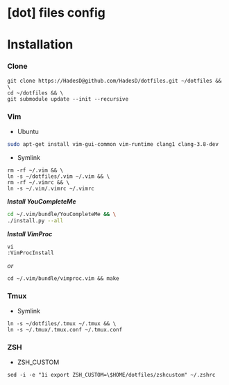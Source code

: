 # [dot] files config

# Installation

### Clone

```
git clone https://HadesD@github.com/HadesD/dotfiles.git ~/dotfiles && \
cd ~/dotfiles && \
git submodule update --init --recursive
```

### Vim

- Ubuntu

```bash
sudo apt-get install vim-gui-common vim-runtime clang1 clang-3.8-dev
```

- Symlink
```
rm -rf ~/.vim && \
ln -s ~/dotfiles/.vim ~/.vim && \
rm -rf ~/.vimrc && \
ln -s ~/.vim/.vimrc ~/.vimrc
```

_**Install YouCompleteMe**_
```bash
cd ~/.vim/bundle/YouCompleteMe && \
./install.py --all
```

_**Install VimProc**_
```
vi
:VimProcInstall
```
_or_
```
cd ~/.vim/bundle/vimproc.vim && make
```

### Tmux

- Symlink

```
ln -s ~/dotfiles/.tmux ~/.tmux && \
ln -s ~/.tmux/.tmux.conf ~/.tmux.conf
```

### ZSH

- ZSH_CUSTOM

```
sed -i -e "1i export ZSH_CUSTOM=\$HOME/dotfiles/zshcustom" ~/.zshrc
```
